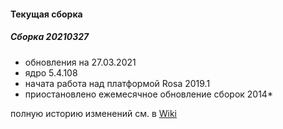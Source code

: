 
#### Текущая сборка
##### Сборка 20210327

* обновления на 27.03.2021
* ядро 5.4.108
* начата работа над платформой Rosa 2019.1
* приостановлено ежемесячное обновление сборок 2014*

полную историю изменений см. в [Wiki](https://github.com/magos-linux/magos-linux/wiki/История)
